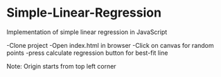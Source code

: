 # Simple-Linear-Regression

Implementation of simple linear regression in JavaScript

-Clone project
-Open index.html in browser
-Click on canvas for random points
-press calculate regression button for best-fit line

Note: Origin starts from top left corner
